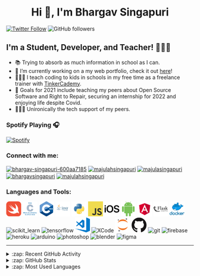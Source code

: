 <h1 align="center">Hi 👋, I'm Bhargav Singapuri</h1>

[![Twitter Follow](https://img.shields.io/twitter/follow/majulasingapuri?color=1DA1F2&label=Tweet%20me&logo=Twitter&style=for-the-badge)][Twitter]
![GitHub followers](https://img.shields.io/github/followers/majulahsingapuri?style=for-the-badge)

## I'm a Student, Developer, and Teacher! 👨🏽‍🎓

- 📚 Trying to absorb as much information in school as I can.
- 🔭 I’m currently working on a my web portfolio, check it out [here](https://majulahsingapuri.github.io)!
- 👨🏽‍🏫 I teach coding to kids in schools in my free time as a freelance trainer with [TinkerCademy](https://tk.sg).
- 🥅 Goals for 2021 include teaching my peers about Open Source Software and Right to Repair, securing an internship for 2022 and enjoying life despite Covid.
- 👨🏽‍💻 Unironically the tech support of my peers.


### Spotify Playing 🎧

[![Spotify](https://spotify-now-playing.majulahsingapuri.vercel.app/api/spotify)](https://open.spotify.com/user/21un2imm4rzi7e4wo6f6gqdwy?si=uW2_71rfSj-4dyNKZjl4Nw)

### Connect with me:

<p align="left">
<a href="https://linkedin.com/in/bhargav-singapuri-600aa7185" target="blank"><img align="center" src="https://cdn.jsdelivr.net/npm/simple-icons@3.0.1/icons/linkedin.svg" alt="bhargav-singapuri-600aa7185" height="30" width="40" /></a>
<a href="https://instagram.com/majulahsingapuri" target="blank"><img align="center" src="https://cdn.jsdelivr.net/npm/simple-icons@3.0.1/icons/instagram.svg" alt="majulahsingapuri" height="30" width="40" /></a>
<a href="https://twitter.com/majulasingapuri" target="blank"><img align="center" src="https://cdn.jsdelivr.net/npm/simple-icons@3.0.1/icons/twitter.svg" alt="majulasingapuri" height="30" width="40" /></a>
<a href="https://kaggle.com/bhargavsingapuri" target="blank"><img align="center" src="https://cdn.jsdelivr.net/npm/simple-icons@3.0.1/icons/kaggle.svg" alt="bhargavsingapuri" height="30" width="40" /></a>
<a href="https://www.leetcode.com/majulahsingapuri" target="blank"><img align="center" src="https://cdn.jsdelivr.net/npm/simple-icons@3.0.1/icons/leetcode.svg" alt="majulahsingapuri" height="30" width="40" /></a>
</p>

### Languages and Tools:

<p align="left"> 
<img src="https://raw.githubusercontent.com/github/explore/80688e429a7d4ef2fca1e82350fe8e3517d3494d/topics/swift/swift.png" alt="swift" width="40" height="40"/>
<img src="https://raw.githubusercontent.com/github/explore/80688e429a7d4ef2fca1e82350fe8e3517d3494d/topics/c/c.png" alt="c" width="40" height="40"/>
<img src="https://raw.githubusercontent.com/github/explore/80688e429a7d4ef2fca1e82350fe8e3517d3494d/topics/cpp/cpp.png" alt="cplusplus" width="40" height="40"/>
<img src="https://raw.githubusercontent.com/github/explore/80688e429a7d4ef2fca1e82350fe8e3517d3494d/topics/java/java.png" alt="java" width="40" height="40"/>
<img src="https://raw.githubusercontent.com/github/explore/80688e429a7d4ef2fca1e82350fe8e3517d3494d/topics/python/python.png" alt="python" width="40" height="40"/>
<img src="https://raw.githubusercontent.com/github/explore/80688e429a7d4ef2fca1e82350fe8e3517d3494d/topics/javascript/javascript.png" alt="JavaScript" width="40" height="40"/>
<img src="https://raw.githubusercontent.com/github/explore/80688e429a7d4ef2fca1e82350fe8e3517d3494d/topics/ios/ios.png" alt="iOS" width="40" height="40"/>
<img src="https://raw.githubusercontent.com/github/explore/80688e429a7d4ef2fca1e82350fe8e3517d3494d/topics/android/android.png" alt="android" width="40" height="40"/>
<img src="https://raw.githubusercontent.com/github/explore/80688e429a7d4ef2fca1e82350fe8e3517d3494d/topics/angular/angular.png" alt="angular" width="40" height="40"/>
<img src="https://raw.githubusercontent.com/github/explore/80688e429a7d4ef2fca1e82350fe8e3517d3494d/topics/flask/flask.png" alt="flask" width="40" height="40"/>
<img src="https://raw.githubusercontent.com/github/explore/80688e429a7d4ef2fca1e82350fe8e3517d3494d/topics/docker/docker.png" alt="Docker" width="40" height="40"/>
<img src="https://upload.wikimedia.org/wikipedia/commons/0/05/Scikit_learn_logo_small.svg" alt="scikit_learn" width="40" height="40"/>
<img src="https://www.vectorlogo.zone/logos/tensorflow/tensorflow-icon.svg" alt="tensorflow" width="40" height="40"/> 
<img src="https://raw.githubusercontent.com/github/explore/80688e429a7d4ef2fca1e82350fe8e3517d3494d/topics/visual-studio-code/visual-studio-code.png" alt="VSCode" width="40" height="40"/> 
<img src="https://img.icons8.com/color/48/000000/xcode.png" alt="XCode" width="40" height="40"/> 
<img src="https://raw.githubusercontent.com/github/explore/80688e429a7d4ef2fca1e82350fe8e3517d3494d/topics/jupyter-notebook/jupyter-notebook.png" alt="jupyter-notebook" width="40" height="40"/> 
<img src="https://raw.githubusercontent.com/github/explore/78df643247d429f6cc873026c0622819ad797942/topics/github/github.png" alt="GitHub" width="40" height="40"/> 
<img src="https://www.vectorlogo.zone/logos/git-scm/git-scm-icon.svg" alt="git" width="40" height="40"/>
<img src="https://www.vectorlogo.zone/logos/firebase/firebase-icon.svg" alt="firebase" width="40" height="40"/>
<img src="https://www.vectorlogo.zone/logos/heroku/heroku-icon.svg" alt="heroku" width="40" height="40"/>
<img src="https://cdn.worldvectorlogo.com/logos/arduino-1.svg" alt="arduino" width="40" height="40"/>
<img src="https://upload.wikimedia.org/wikipedia/commons/thumb/a/af/Adobe_Photoshop_CC_icon.svg/788px-Adobe_Photoshop_CC_icon.svg.png" alt="photoshop" width="40" height="40"/>
<img src="https://download.blender.org/branding/community/blender_community_badge_white.svg" alt="blender" width="40" height="40"/>
<img src="https://www.vectorlogo.zone/logos/figma/figma-icon.svg" alt="figma" width="40" height="40"/>
</p>

---

<details>
  <summary>:zap: Recent GitHub Activity</summary>
  
<!--START_SECTION:activity-->

<!--END_SECTION:activity-->

</details>

<details>
  <summary>:zap: GitHub Stats</summary>

  <img align="left" alt="Bhargav's GitHub Stats" src="https://github-readme-stats.majulahsingapuri.vercel.app/api?username=majulahsingapuri&show_icons=true&hide_border=true" />

</details>

<details>
  <summary>:zap: Most Used Languages</summary>

  <img align="left" src="https://github-readme-stats.vercel.app/api/top-langs?username=majulahsingapuri&show_icons=true&locale=en&layout=compact" alt="majulahsingapuri" />

</details>

[Twitter]: https://twitter.com/majulasingapuri